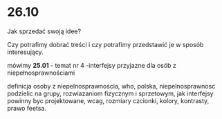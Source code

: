 # 26.10

Jak sprzedać swoją idee?

Czy potrafimy dobrać treści i czy potrafimy przedstawić je w sposób interesujący.

mówimy __25.01__ - temat nr 4  -interfejsy przyjazne dla osób z niepełnosprawnościami

definicja osoby z niepelnosprawnoscia, who, polska, niepelnosprawnosc podzielic na grupy, rozwiazaniom fizycznym i sprzetowym, jak interfejsy powinny byc projektowane, wcag, rozmiary czcionki, kolory, kontrasty, prawo feetsa.